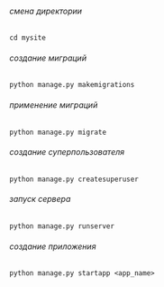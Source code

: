 ###### смена директории
```shell
cd mysite
```
###### создание миграций
```shell
python manage.py makemigrations
```
###### применение миграций
```shell
python manage.py migrate
```
###### создание суперпользователя
```shell
python manage.py createsuperuser
```
###### запуск сервера
```shell
python manage.py runserver
```
###### создание приложения
```shell
python manage.py startapp <app_name>
```

